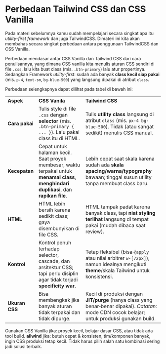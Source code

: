 # Perbedaan Tailwind CSS dan CSS Vanilla

Pada materi sebelumnya kamu sudah mempelajari secara singkat apa itu _utility-first framework_ dan juga TailwindCSS. Dimateri ini kita akan membahas secara singkat perbedaan antara penggunaan TailwindCSS dan CSS Vanilla.

Perbedaan mendasar antar CSS Vanilla dan Tailwind CSS dari cara penulisannya, yang dimana CSS vanilla kita menulis aturan CSS sendiri di file `.css`, lalu kita buat class (mis. `.btn-primary`) lalu atur propertinya. Sedangkan Framework _utility-first_: sudah ada banyak **class kecil siap pakai** (mis. `p-4`, `text-sm`, `bg-blue-500`) yang langsung dipakai di atribut `class`.

Perbedaan selengkapnya dapat dilihat pada tabel di bawah ini:

<table><tbody><tr><td><strong>Aspek</strong></td><td><strong>CSS Vanila</strong></td><td><strong>Tailwind CSS</strong></td></tr><tr><td><strong>Cara pakai</strong></td><td>Tulis style di file <code>.css</code> dengan <strong>selector</strong> (mis. <code>.btn-primary { ... }</code>). Lalu pakai class itu di HTML.</td><td>Tulis <strong>utility class</strong> langsung di atribut <code>class</code> (mis. <code>px-4 bg-blue-500</code>). Tidak (atau sangat sedikit) menulis CSS manual.</td></tr><tr><td><strong>Kecepatan</strong></td><td>Cepat untuk halaman kecil. Saat proyek membesar, waktu terpakai untuk <strong>menamai class</strong>, <strong>menghindari duplikasi</strong>, dan <strong>rapikan file</strong>.</td><td>Lebih cepat saat skala karena sudah ada <strong>skala spacing/warna/typography</strong> bawaan; tinggal susun utility tanpa membuat class baru.</td></tr><tr><td><strong>HTML</strong></td><td>HTML lebih bersih karena sedikit class; gaya disembunyikan di file CSS.</td><td>HTML tampak padat karena banyak class, tapi <strong>niat styling terlihat</strong> langsung di tempat pakai (mudah dibaca saat review).</td></tr><tr><td><strong>Kontrol</strong></td><td>Kontrol penuh terhadap selector, cascade, dan arsitektur CSS; tapi perlu disiplin agar tidak terjadi <strong>specificity war</strong>.</td><td>Tetap fleksibel (bisa <code>@apply</code> atau nilai arbitrer <code>w-[72px]</code>), namun idealnya mengikuti <strong>theme</strong>/skala Tailwind untuk konsistensi.</td></tr><tr><td><strong>Ukuran CSS</strong></td><td>Bisa membengkak jika banyak aturan tidak terpakai dan tidak dipurge.</td><td>Kecil di produksi dengan <strong>JIT/purge</strong> (hanya class yang benar‑benar dipakai). <i>Catatan:</i> mode CDN cocok belajar; untuk produksi gunakan build.</td></tr></tbody></table>

Gunakan CSS Vanilla jika: proyek kecil, belajar dasar CSS, atau tidak ada tool build. **ailwind** jika: butuh cepat & konsisten, tim/komponen banyak, ingin CSS produksi tetap kecil. Tidak harus pilih salah satu kombinasi sering jadi solusi terbaik.
